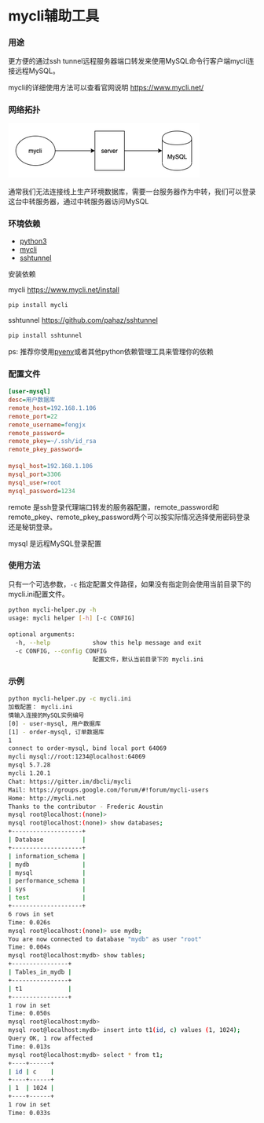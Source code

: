 # mycli辅助工具

### 用途

更方便的通过ssh tunnel远程服务器端口转发来使用MySQL命令行客户端mycli连接远程MySQL。

mycli的详细使用方法可以查看官网说明 <https://www.mycli.net/>

### 网络拓扑

![mycli-helper-network](mycli-helper.png)

通常我们无法连接线上生产环境数据库，需要一台服务器作为中转，我们可以登录这台中转服务器，通过中转服务器访问MySQL

### 环境依赖

- [python3](https://www.python.org/)
- [mycli](https://www.mycli.net/)
- [sshtunnel](https://github.com/pahaz/sshtunnel)

安装依赖

mycli <https://www.mycli.net/install>
```bash
pip install mycli 
```

sshtunnel <https://github.com/pahaz/sshtunnel>
```bash
pip install sshtunnel
```

ps: 推荐你使用[pyenv](https://github.com/pyenv/pyenv)或者其他python依赖管理工具来管理你的依赖


### 配置文件

```ini mycli.ini
[user-mysql]
desc=用户数据库
remote_host=192.168.1.106
remote_port=22
remote_username=fengjx
remote_password=
remote_pkey=~/.ssh/id_rsa
remote_pkey_password=

mysql_host=192.168.1.106
mysql_port=3306
mysql_user=root
mysql_password=1234
```

remote 是ssh登录代理端口转发的服务器配置，remote_password和remote_pkey、remote_pkey_password两个可以按实际情况选择使用密码登录还是秘钥登录。

mysql 是远程MySQL登录配置

### 使用方法

只有一个可选参数，`-c` 指定配置文件路径，如果没有指定则会使用当前目录下的mycli.ini配置文件。
```bash
python mycli-helper.py -h
usage: mycli helper [-h] [-c CONFIG]

optional arguments:
  -h, --help            show this help message and exit
  -c CONFIG, --config CONFIG
                        配置文件，默认当前目录下的 mycli.ini
```

### 示例

```bash
python mycli-helper.py -c mycli.ini
加载配置： mycli.ini
情输入连接的MySQL实例编号
[0] - user-mysql, 用户数据库
[1] - order-mysql, 订单数据库
1
connect to order-mysql, bind local port 64069
mycli mysql://root:1234@localhost:64069
mysql 5.7.28
mycli 1.20.1
Chat: https://gitter.im/dbcli/mycli
Mail: https://groups.google.com/forum/#!forum/mycli-users
Home: http://mycli.net
Thanks to the contributor - Frederic Aoustin
mysql root@localhost:(none)>
mysql root@localhost:(none)> show databases;
+--------------------+
| Database           |
+--------------------+
| information_schema |
| mydb               |
| mysql              |
| performance_schema |
| sys                |
| test               |
+--------------------+
6 rows in set
Time: 0.026s
mysql root@localhost:(none)> use mydb;
You are now connected to database "mydb" as user "root"
Time: 0.004s
mysql root@localhost:mydb> show tables;
+----------------+
| Tables_in_mydb |
+----------------+
| t1             |
+----------------+
1 row in set
Time: 0.050s
mysql root@localhost:mydb>
mysql root@localhost:mydb> insert into t1(id, c) values (1, 1024);
Query OK, 1 row affected
Time: 0.013s
mysql root@localhost:mydb> select * from t1;
+----+------+
| id | c    |
+----+------+
| 1  | 1024 |
+----+------+
1 row in set
Time: 0.033s
```









